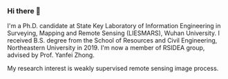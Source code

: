 ### Hi there 👋

I'm a Ph.D. candidate at State Key Laboratory of Information Engineering in Surveying, Mapping and Remote Sensing (LIESMARS), Wuhan University. 
I received B.S. degree from the School of Resources and Civil Engineering, Northeastern University in 2019.
I'm now a member of RSIDEA group, advised by Prof. Yanfei Zhong.

My research interest is weakly supervised remote sensing image process.

<!--
**Hengwei-Zhao96/Hengwei-Zhao96** is a ✨ _special_ ✨ repository because its `README.md` (this file) appears on your GitHub profile.

Here are some ideas to get you started:

- 🔭 I’m currently working on ...
- 🌱 I’m currently learning ...
- 👯 I’m looking to collaborate on ...
- 🤔 I’m looking for help with ...
- 💬 Ask me about ...
- 📫 How to reach me: ...
- 😄 Pronouns: ...
- ⚡ Fun fact: ...
-->

